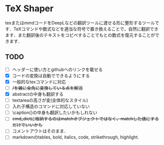 # TeX Shaper

texまたはmmdコードをDeepLなどの翻訳ツールに渡せる形に整形するツールです．TeXコマンドや数式などを適当な符号で置き換えることで，自然に翻訳できます．また翻訳後のテキストをコピペすることでもとの数式を復元することができます．

## TODO

* [ ] ヘッダーに使い方とgithubへのリンクを載せる
* [X] コードの変換は自動でできるようにする
* [X] 一般的なtexコマンドに対応
* [ ] ~~/を雑に全角に変換している点を解消~~
* [X] abstractの中身も翻訳する
* [ ] textareaの高さが変(全体的なスタイル)
* [ ] 入れ子構造のコマンドに対応していない
* [ ] \caption{}の中身も翻訳したいかもしれない
* [ ] ~~cmd_dictに格納するのはmatchオブジェクトではなく，matchした値にするだけでいいかも~~
* [ ] コメントアウトはそのまま．
* [ ] markdownのtables, bold, italics, code, strikethrough, highlight.
